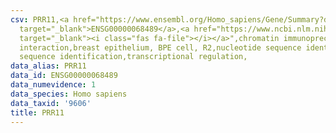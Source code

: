 ```yaml
---
csv: PRR11,<a href="https://www.ensembl.org/Homo_sapiens/Gene/Summary?db=core;g=ENSG00000068489"
  target="_blank">ENSG00000068489</a>,<a href="https://www.ncbi.nlm.nih.gov/pubmed/22863008"
  target="_blank"><i class="fas fa-file"></i></a>",chromatin immunoprecipitation assay,direct
  interaction,breast epithelium, BPE cell, R2,nucleotide sequence identification,nucleotide
  sequence identification,transcriptional regulation,
data_alias: PRR11
data_id: ENSG00000068489
data_numevidence: 1
data_species: Homo sapiens
data_taxid: '9606'
title: PRR11
---
```


